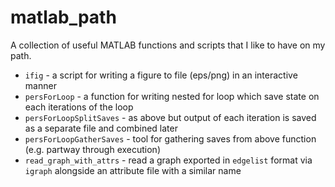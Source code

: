 # matlab_path

A collection of useful MATLAB functions and scripts that I like to have on my path.

* `ifig` - a script for writing a figure to file (eps/png) in an interactive manner
* `persForLoop` - a function for writing nested for loop which save state on each iterations of the loop
* `persForLoopSplitSaves` - as above but output of each iteration is saved as a separate file and combined later
* `persForLoopGatherSaves` - tool for gathering saves from above function (e.g. partway through execution)
* `read_graph_with_attrs` - read a graph exported in `edgelist` format via `igraph` alongside an attribute file with a similar name
